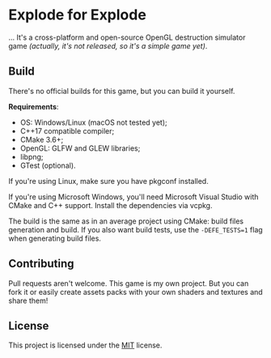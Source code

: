 # Explode for Explode

... It's a cross-platform and open-source OpenGL destruction simulator game
_(actually, it's not released, so it's a simple game yet)_.

## Build

There's no official builds for this game, but you can build it yourself.

**Requirements**:
<ul>
  <li>OS: Windows/Linux (macOS not tested yet);</li>
  <li>C++17 compatible compiler;</li>
  <li>CMake 3.6+;</li>
  <li>OpenGL: GLFW and GLEW libraries;</li>
  <li>libpng;</li>
  <li>GTest (optional).</li>
</ul>

If you're using Linux, make sure you have pkgconf installed.

If you're using Microsoft Windows, you'll need Microsoft Visual Studio with
CMake and C++ support. Install the dependencies via vcpkg.

The build is the same as in an average project using CMake: build files
generation and build. If you also want build tests, use the `-DEFE_TESTS=1` flag
when generating build files.

## Contributing

Pull requests aren't welcome. This game is my own project. But you can fork it
or easily create assets packs with your own shaders and textures and share them!

## License

This project is licensed under the [MIT](LICENSE) license.
